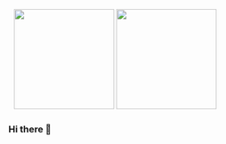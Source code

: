 <div style='margin-left:10px;'>
  <img height="180em" src="https://github-readme-stats.vercel.app/api?username=guilherme-felipe&show_icons=true&theme=dracula&include_all_commits=true&count_private=true"/>
  <img height="180em" src="https://github-readme-stats.vercel.app/api/top-langs/?username=guilherme-felipe&layout=compact&langs_count=7&theme=dracula"/>
</div>

### Hi there 👋

<!--
**guilherme-felipe/guilherme-felipe** is a ✨ _special_ ✨ repository because its `README.md` (this file) appears on your GitHub profile..

Here are some ideas to get you started:

- 🔭 I’m currently working on ...
- 🌱 I’m currently learning ...
- 👯 I’m looking to collaborate on ...
- 🤔 I’m looking for help with ...
- 💬 Ask me about ...
- 📫 How to reach me: ...
- 😄 Pronouns: ...
- ⚡ Fun fact: ...
-->
